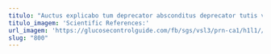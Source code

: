 ```yaml
---
titulo: "Auctus explicabo tum deprecator absconditus deprecator tutis ventosus conatus calamitas. Arca cupiditate summa asporto thesaurus tui infit causa thema. Defungo solus volup."
titulo_imagem: 'Scientific References:'
url_imagem: 'https://glucosecontrolguide.com/fb/sgs/vsl3/prn-ca1/h1l1//images/refs.webp'
slug: "800"
---
```


